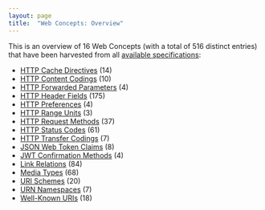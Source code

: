 ```yaml
---
layout: page
title:  "Web Concepts: Overview"
---
```


This is an overview of 16 Web Concepts (with a total of 516 distinct entries) that have been harvested from all [available specifications](/specs):

* [HTTP Cache Directives](http-cache-directives) (14)
* [HTTP Content Codings](http-content-codings) (10)
* [HTTP Forwarded Parameters](http-forwarded-parameters) (4)
* [HTTP Header Fields](http-headers) (175)
* [HTTP Preferences](http-preferences) (4)
* [HTTP Range Units](http-range-units) (3)
* [HTTP Request Methods](http-methods) (37)
* [HTTP Status Codes](http-status-codes) (61)
* [HTTP Transfer Codings](http-transfer-codings) (7)
* [JSON Web Token Claims](jwt-claims) (8)
* [JWT Confirmation Methods](jwt-confirmation-methods) (4)
* [Link Relations](link-relations) (84)
* [Media Types](media-types) (68)
* [URI Schemes](uri-schemes) (20)
* [URN Namespaces](urn-namespaces) (7)
* [Well-Known URIs](well-known-uris) (18)
